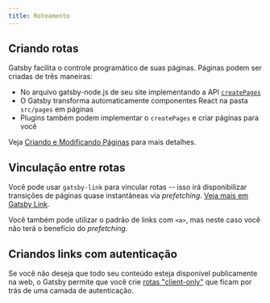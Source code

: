 ```yaml
---
title: Roteamento
---
```


## Criando rotas

Gatsby facilita o controle programático de suas páginas. Páginas podem ser criadas de três maneiras:

- No arquivo gatsby-node.js de seu site implementando a API [`createPages`](/docs/node-apis/#createPages)
- O Gatsby transforma automaticamente componentes React na pasta `src/pages` em páginas
- Plugins também podem implementar o `createPages` e criar páginas para você

Veja [Criando e Modificando Páginas](/docs/creating-and-modifying-pages) para mais detalhes.

## Vinculação entre rotas

Você pode usar `gatsby-link` para vincular rotas -- isso irá disponibilizar transições de páginas quase instantâneas via _prefetching_. [Veja mais em Gatsby Link](/docs/gatsby-link/).

Você também pode utilizar o padrão de links com `<a>`, mas neste caso você não terá o benefício do _prefetching_.

## Criandos links com autenticação

Se você não deseja que todo seu conteúdo esteja disponível publicamente na web, o Gatsby permite que você crie [rotas "client-only"](/docs/client-only-routes-and-user-authentication) que ficam por trás de uma camada de autenticação.

<GuideList slug={props.slug} />
